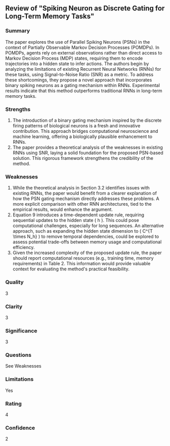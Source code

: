 ## Review of "Spiking Neuron as Discrete Gating for Long-Term Memory Tasks"
### Summary
The paper explores the use of Parallel Spiking Neurons (PSNs) in the context of Partially Observable Markov Decision Processes (POMDPs). In POMDPs, agents rely on external observations rather than direct access to Markov Decision Process (MDP) states, requiring them to encode trajectories into a hidden state to infer actions. The authors begin by analyzing the limitations of existing Recurrent Neural Networks (RNNs) for these tasks, using Signal-to-Noise Ratio (SNR) as a metric. To address these shortcomings, they propose a novel approach that incorporates binary spiking neurons as a gating mechanism within RNNs. Experimental results indicate that this method outperforms traditional RNNs in long-term memory tasks.

### Strengths

1. The introduction of a binary gating mechanism inspired by the discrete firing patterns of biological neurons is a fresh and innovative contribution. This approach bridges computational neuroscience and machine learning, offering a biologically plausible enhancement to RNNs.
2. The paper provides a theoretical analysis of the weaknesses in existing RNNs using SNR, laying a solid foundation for the proposed PSN-based solution. This rigorous framework strengthens the credibility of the method.

### Weaknesses
1. While the theoretical analysis in Section 3.2 identifies issues with existing RNNs, the paper would benefit from a clearer explanation of how the PSN gating mechanism directly addresses these problems. A more explicit comparison with other RNN architectures, tied to the empirical results, would enhance the argument.
2. Equation 9 introduces a time-dependent update rule, requiring sequential updates to the hidden state ( h ). This could pose computational challenges, especially for long sequences. An alternative approach, such as expanding the hidden state dimension to ( C^{T \times N_h} ) to remove temporal dependencies, could be explored to assess potential trade-offs between memory usage and computational efficiency.
3. Given the increased complexity of the proposed update rule, the paper should report computational resources (e.g., training time, memory requirements) in Table 2. This information would provide valuable context for evaluating the method's practical feasibility.

### Quality
3

### Clarity
3

### Significance
3

### Questions
See Weaknesses

### Limitations
Yes

### Rating
4

### Confidence
2